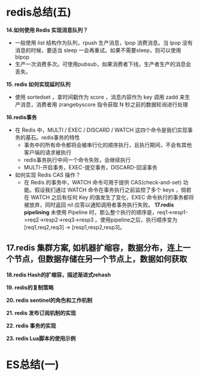 # redis总结(五)
**14.如何使用 Redis 实现消息队列？**
- 一般使用 list 结构作为队列，rpush 生产消息，lpop 消费消息。当 lpop 没有消息的时候，要适当 sleep 一会再重试。如果不需要sleep，则可以使用blpop
- 生产一次消费多次。可使用pubsub，如果消费者下线，生产者生产的消息会丢失。

**15. redis 如何实现延时队列**
- 使用 sortedset ，拿时间戳作为 score ，消息内容作为 key 调用 zadd 来生产消息，消费者用 zrangebyscore 指令获取 N 秒之前的数据轮询进行处理

**16.redis事务**
- 在 Redis 中，MULTI / EXEC / DISCARD / WATCH 这四个命令是我们实现事务的基石。redis事务的特性
    - 事务中的所有命令都将会被串行化的顺序执行，且执行期间，不会有其他客户端的请求被执行
    - redis事务执行中间一个命令失败，会继续执行
    - MULTI-开启事务，EXEC-提交事务，DISCARD-回滚事务
- 如何实现 Redis CAS 操作？
    - 在 Redis 的事务中，WATCH 命令可用于提供 CAS(check-and-set) 功能。假设我们通过 WATCH 命令在事务执行之前监控了多个 keys ，倘若在 WATCH 之后有任何 Key 的值发生了变化，EXEC 命令执行的事务都将被放弃，同时返回 nil 应答以通知调用者事务执行失败。
**17.redis pipelining**
未使用 Pipeline 时，那么整个执行的顺序是，req1->resp1->req2->resp2->req3->resp3 。使用pipeline之后，执行顺序变为[req1,req2,req3] -> [resp1,resp2,resp3]。

**17.redis 集群方案, 如机器扩缩容，数据分布，连上一个节点，但数据存储在另一个节点上，数据如何获取**
-  

**18.redis Hash的扩缩容，描述渐进式rehash**

**19. redis的复制策略**

**20. redis sentinel的角色和工作机制**

**21. redis 发布订阅机制的实现**

**22. redis 事务的实现**

**23. redis Lua脚本的使用示例**


# ES总结(一)
